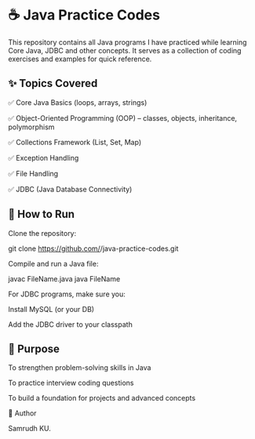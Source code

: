 # ☕ Java Practice Codes

This repository contains all Java programs I have practiced while learning Core Java, JDBC and other concepts.
It serves as a collection of coding exercises and examples for quick reference.


## ✨ Topics Covered

✅ Core Java Basics (loops, arrays, strings)

✅ Object-Oriented Programming (OOP) – classes, objects, inheritance, polymorphism

✅ Collections Framework (List, Set, Map)

✅ Exception Handling

✅ File Handling

✅ JDBC (Java Database Connectivity)



## 🚀 How to Run

Clone the repository:

git clone https://github.com/<your-username>/java-practice-codes.git


Compile and run a Java file:

javac FileName.java
java FileName


For JDBC programs, make sure you:

Install MySQL (or your DB)

Add the JDBC driver to your classpath

## 🎯 Purpose

To strengthen problem-solving skills in Java

To practice interview coding questions

To build a foundation for projects and advanced concepts


👤 Author

Samrudh KU.
